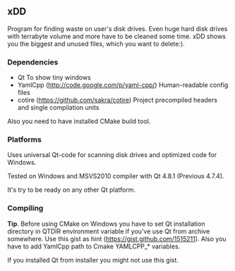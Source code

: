 ## xDD

Program for finding waste on user's disk drives. Even huge hard disk drives with terrabyte volume and more have to be cleaned some time. xDD shows you the biggest and unused files, which you want to delete:).

### Dependencies
- Qt
To show tiny windows
- YamlCpp (http://code.google.com/p/yaml-cpp/)
Human-readable config files
- cotire (https://github.com/sakra/cotire)
Project precompiled headers and single compilation units

Also you need to have installed CMake build tool.

### Platforms
Uses universal Qt-code for scanning disk drives and optimized code for Windows.

Tested on Windows and MSVS2010 compiler with Qt 4.8.1 (Previous 4.7.4).

It's try to be ready on any other Qt platform.

### Compiling

**Tip**.
Before using CMake on Windows you have to set Qt installation directory in QTDIR environment variable if you've use Qt from archive somewhere.
Use this gist as hint (https://gist.github.com/1515211). Also you have to add YamlCpp path to Cmake YAMLCPP_* variables.

If you installed Qt from installer you might not use this gist.
